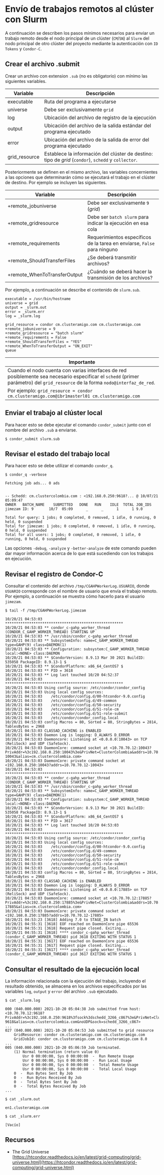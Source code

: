# Envío de trabajos remotos al clúster con Slurm

A continuación se describen los pasos mínimos necesarios para enviar un trabajo remoto desde el nodo principal de un clúster (`CM`/`SN`) al `Slurm` del nodo principal de otro clúster del proyecto mediante la autenticación con `ID Tokens` y `Condor-C`.

## Crear el archivo .submit

Crear un archivo con extension `.sub` (no es obligatorio) con mínimo las siguientes variables.

| Variable | Descripción |
| --- | --- |
| executable | Ruta del programa a ejecutarse |
| universe   | Debe ser exclusivamente `grid` |
| log        | Ubicación del archivo de registro de la ejecución |
| output     | Ubicación del archivo de la salida estándar del programa ejecutado |
| error      | Ubicación del archivo de la salida de error del programa ejecutado |
| grid_resource | Establece la información del clúster de destino: tipo de *grid* (`condor`), `schedd` y `collector`.

Posteriormente se definen en el mismo archivo, las variables concernientes a las opciones que determinarán cómo se ejecutará el trabajo en el clúster de destino.  Por ejemplo se incluyen las siguientes.

| Variable | Descripción |
| --- | --- |
| +remote_jobuniverse          | Debe ser exclusivamente `9` (*grid*)  |
| +remote_gridresource         | Debe ser `batch slurm` para indicar la ejecución en esa cola |
| +remote_requirements         | Requerimientos específicos de la tarea en enviarse, `False` para ninguno |
| +remote_ShouldTransferFiles  | ¿Se deberá transmitir archivos? | 
| +remote_WhenToTransferOutput | ¿Cuándo se deberá hacer la transmisión de los archivos? |

Por ejemplo, a continuación se describe el contenido de `slurm.sub`.

```
executable = /usr/bin/hostname
universe = grid
output = _slurm.out
error = _slurm.err
log = _slurm.log

grid_resource = condor cm.clusteramigo.com cm.clusteramigo.com
+remote_jobuniverse = 9
+remote_gridresource = "batch slurm"
+remote_requirements = False
+remote_ShouldTransferFiles = "YES"
+remote_WhenToTransferOutput = "ON_EXIT"
queue
```

| Importante |
| --- |
| Cuando el nodo cuenta con varias interfaces de red posiblemente sea necesario especificar el `schedd` (primer parámetro) del `grid_resource` de la forma `nodo@interfaz_de_red`.  
Por ejemplo: `grid_resource = condor cm.clusteramigo.com@ibr1masterl01 cm.clusteramigo.com` |

## Enviar el trabajo al clúster local

Para hacer esto se debe ejecutar el comando `condor_submit` junto con el nombre del archivo `.sub` a enviarse.

```
$ condor_submit slurm.sub
```

## Revisar el estado del trabajo local

Para hacer esto se debe utilizar el comando `condor_q`.

```
$ condor_q -verbose

Fetching job ads... 0 ads


-- Schedd: cm.clustercolombia.com : <192.168.0.250:9618?... @ 10/07/21 05:09:47
OWNER   BATCH_NAME    SUBMITTED   DONE   RUN    IDLE  TOTAL JOB_IDS
jimezam ID: 9       10/7  05:09      _      _      1      1 9.0

Total for query: 1 jobs; 0 completed, 0 removed, 1 idle, 0 running, 0 held, 0 suspended 
Total for jimezam: 1 jobs; 0 completed, 0 removed, 1 idle, 0 running, 0 held, 0 suspended 
Total for all users: 1 jobs; 0 completed, 0 removed, 1 idle, 0 running, 0 held, 0 suspended

```

Las opciones `-debug`, `-analyze` y `-better-analyze` de este comando pueden dar mayor información acerca de lo que está sucediendo con los trabajos en ejecución.

## Revisar el registro de Condor-C

Consultar el contenido del archivo `/tmp/CGAHPWorkerLog.USUARIO`, donde `USUARIO` corresponde con el nombre de usuario que envía el trabajo remoto.  Por ejemplo, a continuación se muestra cómo hacerlo para el usuario `jimezam`.

```
$ tail -f /tmp/CGAHPWorkerLog.jimezam

10/20/21 04:53:03 ******************************************************
10/20/21 04:53:03 ** condor_c-gahp_worker_thread (CONDOR_C_GAHP_WORKER_THREAD) STARTING UP
10/20/21 04:53:03 ** /usr/sbin/condor_c-gahp_worker_thread
10/20/21 04:53:03 ** SubsystemInfo: name=C_GAHP_WORKER_THREAD type=GAHP(9) class=DAEMON(1)
10/20/21 04:53:03 ** Configuration: subsystem:C_GAHP_WORKER_THREAD local:<NONE> class:DAEMON
10/20/21 04:53:03 ** $CondorVersion: 8.9.13 Mar 30 2021 BuildID: 535058 PackageID: 8.9.13-1 $
10/20/21 04:53:03 ** $CondorPlatform: x86_64_CentOS7 $
10/20/21 04:53:03 ** PID = 3618
10/20/21 04:53:03 ** Log last touched 10/20 04:52:37
10/20/21 04:53:03 ******************************************************
10/20/21 04:53:03 Using config source: /etc/condor/condor_config
10/20/21 04:53:03 Using local config sources: 
10/20/21 04:53:03    /etc/condor/config.d/00-htcondor-9.0.config
10/20/21 04:53:03    /etc/condor/config.d/49-common
10/20/21 04:53:03    /etc/condor/config.d/50-security
10/20/21 04:53:03    /etc/condor/config.d/51-role-cm
10/20/21 04:53:03    /etc/condor/config.d/51-role-submit
10/20/21 04:53:03    /etc/condor/condor_config.local
10/20/21 04:53:03 config Macros = 80, Sorted = 80, StringBytes = 2814, TablesBytes = 2968
10/20/21 04:53:03 CLASSAD_CACHING is ENABLED
10/20/21 04:53:03 Daemon Log is logging: D_ALWAYS D_ERROR
10/20/21 04:53:03 Daemoncore: Listening at <0.0.0.0:10043> on TCP (ReliSock) and UDP (SafeSock).
10/20/21 04:53:03 DaemonCore: command socket at <10.70.70.12:10043?PrivAddr=%3c192.168.0.250:10043%3e&PrivNet=ClusterColombia&addrs=10.70.70.12-10043&alias=cm.clustercolombia.com>
10/20/21 04:53:03 DaemonCore: private command socket at <192.168.0.250:10043?addrs=10.70.70.12-10043>
10/20/21 04:53:03 ******************************************************
10/20/21 04:53:03 ** condor_c-gahp_worker_thread (CONDOR_C_GAHP_WORKER_THREAD) STARTING UP
10/20/21 04:53:03 ** /usr/sbin/condor_c-gahp_worker_thread
10/20/21 04:53:03 ** SubsystemInfo: name=C_GAHP_WORKER_THREAD type=GAHP(9) class=DAEMON(1)
10/20/21 04:53:03 ** Configuration: subsystem:C_GAHP_WORKER_THREAD local:<NONE> class:DAEMON
10/20/21 04:53:03 ** $CondorVersion: 8.9.13 Mar 30 2021 BuildID: 535058 PackageID: 8.9.13-1 $
10/20/21 04:53:03 ** $CondorPlatform: x86_64_CentOS7 $
10/20/21 04:53:03 ** PID = 3617
10/20/21 04:53:03 ** Log last touched 10/20 04:53:03
10/20/21 04:53:03 ******************************************************
10/20/21 04:53:03 Using config source: /etc/condor/condor_config
10/20/21 04:53:03 Using local config sources: 
10/20/21 04:53:03    /etc/condor/config.d/00-htcondor-9.0.config
10/20/21 04:53:03    /etc/condor/config.d/49-common
10/20/21 04:53:03    /etc/condor/config.d/50-security
10/20/21 04:53:03    /etc/condor/config.d/51-role-cm
10/20/21 04:53:03    /etc/condor/config.d/51-role-submit
10/20/21 04:53:03    /etc/condor/condor_config.local
10/20/21 04:53:03 config Macros = 80, Sorted = 80, StringBytes = 2814, TablesBytes = 2968
10/20/21 04:53:03 CLASSAD_CACHING is ENABLED
10/20/21 04:53:03 Daemon Log is logging: D_ALWAYS D_ERROR
10/20/21 04:53:03 Daemoncore: Listening at <0.0.0.0:17885> on TCP (ReliSock) and UDP (SafeSock).
10/20/21 04:53:03 DaemonCore: command socket at <10.70.70.12:17885?PrivAddr=%3c192.168.0.250:17885%3e&PrivNet=ClusterColombia&addrs=10.70.70.12-17885&alias=cm.clustercolombia.com>
10/20/21 04:53:03 DaemonCore: private command socket at <192.168.0.250:17885?addrs=10.70.70.12-17885>
10/20/21 04:53:23 [3618] Adding 7.0 to STAGE_IN batch
10/20/21 04:55:31 [3618] EOF reached on DaemonCore pipe 65536
10/20/21 04:55:31 [3618] Request pipe closed. Exiting...
10/20/21 04:55:31 [3618] **** condor_c-gahp_worker_thread (condor_C_GAHP_WORKER_THREAD) pid 3618 EXITING WITH STATUS 1
10/20/21 04:55:31 [3617] EOF reached on DaemonCore pipe 65536
10/20/21 04:55:31 [3617] Request pipe closed. Exiting...
10/20/21 04:55:31 [3617] **** condor_c-gahp_worker_thread (condor_C_GAHP_WORKER_THREAD) pid 3617 EXITING WITH STATUS 1
```

## Consultar el resultado de la ejecución local

La información relacionada con la ejecución del trabajo, incluyendo el resultado obtenido, se almacena en los archivos especificados por las variables `log`, `output` y `error` del archivo `.sub` ejecutado.

```
$ cat _slurm.log

000 (040.000.000) 2021-10-20 05:04:38 Job submitted from host: <10.70.70.12:9618?PrivAddr=%3c192.168.0.250:9618%3fsock%3dschedd_3266_c867%3e&PrivNet=ClusterColombia&addrs=10.70.70.12-9618&alias=cm.clustercolombia.com&noUDP&sock=schedd_3266_c867>
...
027 (040.000.000) 2021-10-20 05:04:53 Job submitted to grid resource
    GridResource: condor cm.clusteramigo.com cm.clusteramigo.com
    GridJobId: condor cm.clusteramigo.com cm.clusteramigo.com 8.0
...
005 (040.000.000) 2021-10-20 05:06:59 Job terminated.
	(1) Normal termination (return value 0)
		Usr 0 00:00:00, Sys 0 00:00:00  -  Run Remote Usage
		Usr 0 00:00:00, Sys 0 00:00:00  -  Run Local Usage
		Usr 0 00:00:00, Sys 0 00:00:00  -  Total Remote Usage
		Usr 0 00:00:00, Sys 0 00:00:00  -  Total Local Usage
	0  -  Run Bytes Sent By Job
	0  -  Run Bytes Received By Job
	0  -  Total Bytes Sent By Job
	0  -  Total Bytes Received By Job
...
```

```
$ cat _slurm.out

en1.clusteramigo.com
```

``` 
$ cat _slurm.err

[Vacío]
```

## Recursos

- The Grid Universe  
  [https://htcondor.readthedocs.io/en/latest/grid-computing/grid-universe.html](https://htcondor.readthedocs.io/en/latest/grid-computing/grid-universe.html)
